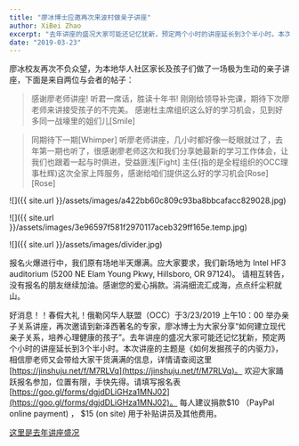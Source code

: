 ```yaml
---
title: "廖冰博士应邀再次来波村做亲子讲座"
author: XiBei Zhao
excerpt: "去年讲座的盛况大家可能还记忆犹新，预定两个小时的讲座延长到3个半小时。本次讲座的主题是《如何发掘孩子的内驱力》，廖冰校友再次不负众望，为本地华人社区家长及孩子们上了一堂生动并极具启发性的亲子讲座，。"
date: "2019-03-23"
---
```


廖冰校友再次不负众望，为本地华人社区家长及孩子们做了一场极为生动的亲子讲座，下面是来自两位与会者的帖子：

>感谢廖老师讲座! 听君一席话，胜读十年书! 刚刚给领导补完课，期待下次廖老师来讲接受孩子的不完美。 感谢杜主席组织这么好的学习机会，见到好多同一战壕里的姐们儿[Smile]

>同期待下一期[Whimper] 听廖老师讲座，几小时都好像一眨眼就过了，去年第一期也听了，很感谢廖老师这次和我们分享她最新的学习工作体会，让我们也跟着一起与时俱进，受益匪浅[Fight]  主任(指的是全程组织的OCC理事杜辉)这次全家上阵服务，感谢给咱们提供这么好的学习机会[Rose][Rose]


![]({{ site.url }}/assets/images/a422bb60c809c93ba8bbcafacc829028.jpg)

![]({{ site.url }}/assets/images/3e96597f581f2970117aceb329ff165e.temp.jpg)

![]({{ site.url }}/assets/images/divider.jpg)

报名火爆进行中，我们原有场地半天爆满。应大家要求，我们新场地为 Intel HF3 auditorium (5200 NE Elam Young Pkwy, Hillsboro, OR 97124)。 请相互转告，没有报名的朋友继续加油。感谢您的爱心捐款。涓涓细流汇成海，点点纤尘积就山。

好消息！！春假大礼！俄勒冈华人联盟（OCC）于3/23/2019 上午10：00 举办亲子关系讲座，再次邀请到新泽西著名的专家，廖冰博士为大家分享“如何建立现代亲子关系，培养心理健康的孩子”。去年讲座的盛况大家可能还记忆犹新，预定两个小时的讲座延长到3个半小时。本次讲座的主题是《如何发掘孩子的内驱力》，相信廖老师又会带给大家干货满满的信息，详情请查阅这里 [https://jinshuju.net/f/M7RLVq](https://jinshuju.net/f/M7RLVq)。 欢迎大家踊跃报名参加，位置有限，手快先得。请填写报名表 [https://goo.gl/forms/dgjdDLiGHza1MNJ02](https://goo.gl/forms/dgjdDLiGHza1MNJ02)。 每人建议捐款$10 （PayPal online payment) ， $15 (on site) 用于补贴讲员及其他费用。

[这里是去年讲座盛况](http://pdxchinese.org/liao-bing-seminar-2018/)
